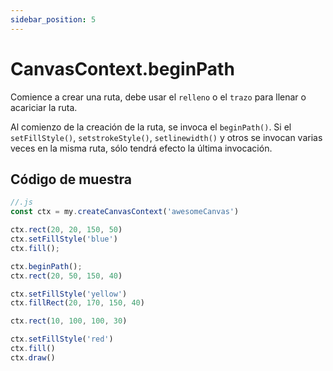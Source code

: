 ```yaml
---
sidebar_position: 5
---
```


# CanvasContext.beginPath

Comience a crear una ruta, debe usar el ```relleno``` o el ```trazo``` para llenar o acariciar la ruta.

Al comienzo de la creación de la ruta, se invoca el ```beginPath()```. Si el ```setFillStyle()```, ```setstrokeStyle()```, ```setlinewidth()``` y otros se invocan varias veces en la misma ruta, sólo tendrá efecto la última invocación.

## Código de muestra

```js
//.js
const ctx = my.createCanvasContext('awesomeCanvas')

ctx.rect(20, 20, 150, 50)
ctx.setFillStyle('blue')
ctx.fill();

ctx.beginPath();
ctx.rect(20, 50, 150, 40)

ctx.setFillStyle('yellow')
ctx.fillRect(20, 170, 150, 40)

ctx.rect(10, 100, 100, 30)

ctx.setFillStyle('red')
ctx.fill()
ctx.draw()
```